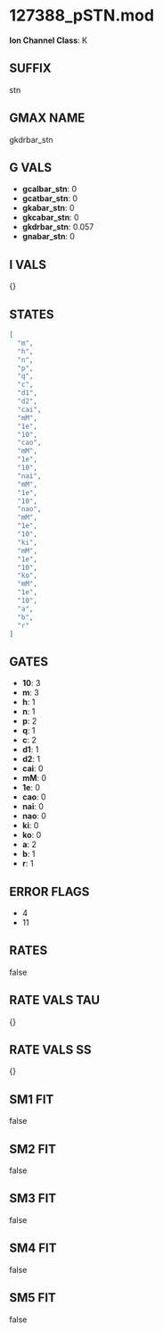 # 127388_pSTN.mod

**Ion Channel Class**: K

## SUFFIX

stn

## GMAX NAME

gkdrbar_stn

## G VALS

- **gcalbar_stn**: 0
- **gcatbar_stn**: 0
- **gkabar_stn**: 0
- **gkcabar_stn**: 0
- **gkdrbar_stn**: 0.057
- **gnabar_stn**: 0

## I VALS

{}

## STATES

```json
[
  "m",
  "h",
  "n",
  "p",
  "q",
  "c",
  "d1",
  "d2",
  "cai",
  "mM",
  "1e",
  "10",
  "cao",
  "mM",
  "1e",
  "10",
  "nai",
  "mM",
  "1e",
  "10",
  "nao",
  "mM",
  "1e",
  "10",
  "ki",
  "mM",
  "1e",
  "10",
  "ko",
  "mM",
  "1e",
  "10",
  "a",
  "b",
  "r"
]
```

## GATES

- **10**: 3
- **m**: 3
- **h**: 1
- **n**: 1
- **p**: 2
- **q**: 1
- **c**: 2
- **d1**: 1
- **d2**: 1
- **cai**: 0
- **mM**: 0
- **1e**: 0
- **cao**: 0
- **nai**: 0
- **nao**: 0
- **ki**: 0
- **ko**: 0
- **a**: 2
- **b**: 1
- **r**: 1

## ERROR FLAGS

- 4
- 11

## RATES

false

## RATE VALS TAU

{}

## RATE VALS SS

{}

## SM1 FIT

false

## SM2 FIT

false

## SM3 FIT

false

## SM4 FIT

false

## SM5 FIT

false
